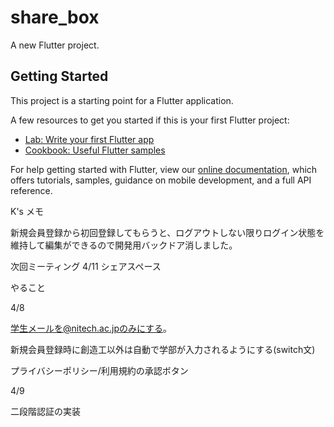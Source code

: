 # share_box

A new Flutter project.

## Getting Started

This project is a starting point for a Flutter application.

A few resources to get you started if this is your first Flutter project:

- [Lab: Write your first Flutter app](https://flutter.dev/docs/get-started/codelab)
- [Cookbook: Useful Flutter samples](https://flutter.dev/docs/cookbook)

For help getting started with Flutter, view our
[online documentation](https://flutter.dev/docs), which offers tutorials,
samples, guidance on mobile development, and a full API reference.

K's メモ

新規会員登録から初回登録してもらうと、ログアウトしない限りログイン状態を維持して編集ができるので開発用バックドア消しました。

次回ミーティング
4/11 シェアスペース

やること

4/8

学生メールを@nitech.ac.jpのみにする。

新規会員登録時に創造工以外は自動で学部が入力されるようにする(switch文)

プライバシーポリシー/利用規約の承認ボタン

4/9

二段階認証の実装



